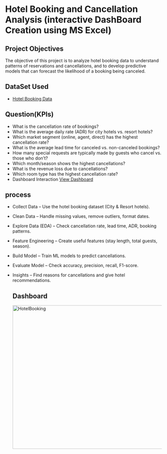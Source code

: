 # Hotel Booking and Cancellation Analysis (interactive DashBoard Creation using MS Excel)
## Project Objectives
The objective of this project is to analyze hotel booking data to understand patterns of reservations and cancellations, and to develop predictive models that can forecast the likelihood of a booking being canceled.
## DataSet Used
- <a href ="https://github.com/masuqueali91/Data-Analysis-Dashboard-Hotel-Booking-and-Cancelation-Data-Set-/blob/main/Copy%20of%20hotel%20Analysis.xlsx"> Hotel Booking Data </a>

## Question(KPIs)
- What is the cancellation rate of bookings?
- What is the average daily rate (ADR) for city hotels vs. resort hotels?
- Which market segment (online, agent, direct) has the highest cancellation rate?
- What is the average lead time for canceled vs. non-canceled bookings?
- How many special requests are typically made by guests who cancel vs. those who don’t?
- Which month/season shows the highest cancellations?
- What is the revenue loss due to cancellations?
- Which room type has the highest cancellation rate?
- Dashboard Interaction <a href = "https://github.com/masuqueali91/Data-Analysis-Dashboard-Hotel-Booking-and-Cancelation-Data-Set-/blob/main/HotelBooking%20.png">View Dashboard</a>

## process 
- Collect Data – Use the hotel booking dataset (City & Resort hotels).
- Clean Data – Handle missing values, remove outliers, format dates.
- Explore Data (EDA) – Check cancellation rate, lead time, ADR, booking patterns.
- Feature Engineering – Create useful features (stay length, total guests, season).
- Build Model – Train ML models to predict cancellations.
- Evaluate Model – Check accuracy, precision, recall, F1-score.
- Insights – Find reasons for cancellations and give hotel recommendations.

  ## Dashboard
  <img width="1322" height="462" alt="HotelBooking " src="https://github.com/user-attachments/assets/cf16079a-4ef4-4a19-a6db-42831baccd25" />


